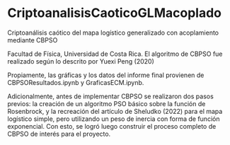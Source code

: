 # CriptoanalisisCaoticoGLMacoplado
Criptoanálisis caótico del mapa logístico generalizado con acoplamiento mediante CBPSO

Facultad de Física, Universidad de Costa Rica. El algoritmo de CBPSO fue realizado según lo descrito por Yuexi Peng (2020)

Propiamente, las gráficas y los datos del informe final provienen de CBPSOResultados.ipynb y GraficasECM.ipynb. 

Adicionalmente, antes de implementar CBPSO se realizaron dos pasos previos: la creación de un algoritmo PSO básico sobre la función de Rosenbrock, y la recreación del artículo de Sheludko (2022) para el mapa logístico simple, pero utilizando un peso de inercia con forma de función exponencial. Con esto, se logró luego construir el proceso completo de CBPSO de interés para el proyecto.
